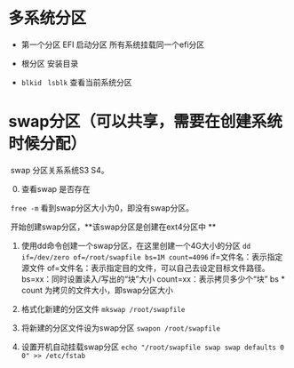 

# 多系统分区

* 第一个分区 EFI  启动分区 所有系统挂载同一个efi分区

* 根分区  安装目录

* `blkid` ` lsblk` 查看当前系统分区

# swap分区（可以共享，需要在创建系统时候分配）

​	swap 分区关系系统S3 S4。

0.  查看swap 是否存在

​	`free -m`  看到swap分区大小为0，即没有swap分区。

​	开始创建swap分区，**该swap分区是创建在ext4分区中 **

1. 使用dd命令创建一个swap分区，在这里创建一个4G大小的分区
    `dd if=/dev/zero of=/root/swapfile bs=1M count=4096`
	if=文件名：表示指定源文件
	of=文件名：表示指定目的文件，可以自己去设定目标文件路径。
	bs=xx：同时设置读入/写出的“块”大小 
	count=xx：表示拷贝多少个“块”
	bs * count 为拷贝的文件大小，即swap分区大小

2. 格式化新建的分区文件
`mkswap /root/swapfile`

3. 将新建的分区文件设为swap分区
`swapon /root/swapfile`

4. 设置开机自动挂载swap分区
`echo "/root/swapfile swap swap defaults 0 0" >> /etc/fstab`
